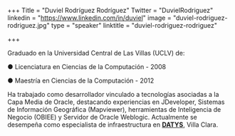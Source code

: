 +++
Title = "Duviel Rodríguez Rodríguez"
Twitter = "DuvielRodriguez"
linkedin = "https://www.linkedin.com/in/duviel"
image = "duviel-rodriguez-rodriguez.jpg"
type = "speaker"
linktitle = "duviel-rodriguez-rodriguez"

+++

Graduado en la Universidad Central de Las Villas (UCLV) de:

●	Licenciatura en Ciencias de la Computación - 2008

●	Maestría en Ciencias de la Computación - 2012

Ha trabajado como desarrollador vinculado a tecnologías asociadas a la Capa Media de Oracle, destacando experiencias en JDeveloper, Sistemas de Información Geográfica (Mapviewer),  herramientas de Inteligencia de Negocio (OBIEE) y Servidor de Oracle Weblogic. Actualmente se desempeña como especialista de infraestructura en <strong><a href="http://www.datys.cu/">DATYS</a></strong>, Villa Clara. 
